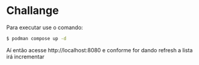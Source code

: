 # Challange

Para executar use o comando:

```bash
$ podman compose up -d

```

Aí então acesse http://localhost:8080 e conforme for dando refresh a lista irá incrementar
